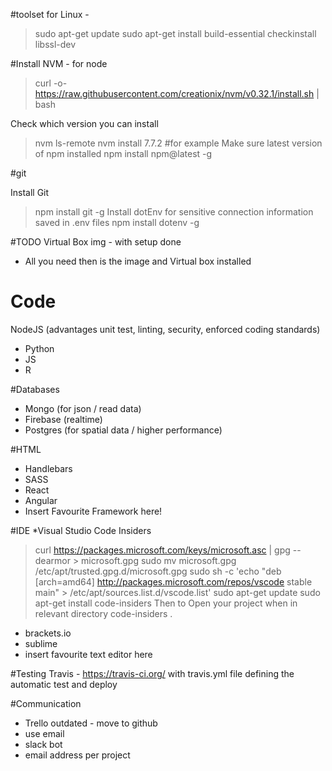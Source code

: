#toolset for Linux -
>sudo apt-get update
>sudo apt-get install build-essential checkinstall libssl-dev

#Install NVM - for node

>curl -o- https://raw.githubusercontent.com/creationix/nvm/v0.32.1/install.sh | bash

Check which version you can install 
> nvm ls-remote
> nvm install 7.7.2 #for example
Make sure latest version of npm installed
> npm install npm@latest -g

#git 

Install Git
> npm install git -g
Install dotEnv for sensitive connection information saved in .env files
> npm install dotenv -g


#TODO
Virtual Box img - with setup done
* All you need then is the image and Virtual box installed
 

# Code
NodeJS (advantages unit test, linting, security, enforced coding standards)
* Python
* JS
* R 


#Databases
* Mongo (for json / read data)
* Firebase (realtime)
* Postgres (for spatial data / higher performance)

#HTML
* Handlebars 
* SASS
* React
* Angular 
* Insert Favourite Framework here!



#IDE 
*Visual Studio Code Insiders
>curl https://packages.microsoft.com/keys/microsoft.asc | gpg --dearmor > microsoft.gpg
>sudo mv microsoft.gpg /etc/apt/trusted.gpg.d/microsoft.gpg
>sudo sh -c 'echo "deb [arch=amd64] http://packages.microsoft.com/repos/vscode stable main" > /etc/apt/sources.list.d/vscode.list'
>sudo apt-get update
>sudo apt-get install code-insiders
Then to Open your project when in relevant directory
> code-insiders . 

* brackets.io
* sublime
* insert favourite text editor here

#Testing
Travis - https://travis-ci.org/ with travis.yml file defining the automatic test and deploy




#Communication
* Trello outdated - move to github
* use email
* slack bot 
* email address per project
